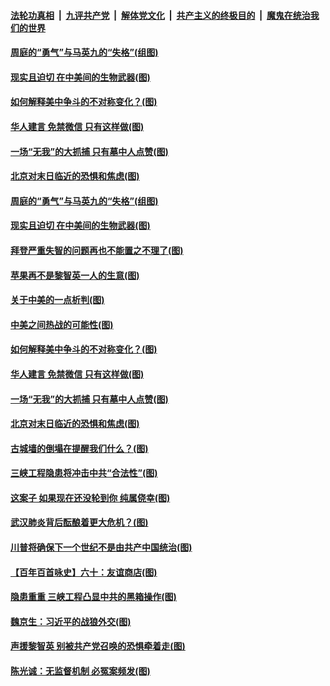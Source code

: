 

####  [法轮功真相](../../../../basic/blob/master/README.md?t=08140002) &nbsp;|&nbsp; [九评共产党](../../../../9ping.md/blob/master/README.md?t=08140002) &nbsp;|&nbsp; [解体党文化](../../../../jtdwh.md/blob/master/README.md?t=08140002)  &nbsp;|&nbsp; [共产主义的终极目的](../../../../gczydzjmd.md/blob/master/README.md?t=08140002) &nbsp;|&nbsp; [魔鬼在统治我们的世界](../../../../mgztzwmdsj.md/blob/master/README.md?t=08140002) 

#### [周庭的“勇气”与马英九的“失格”(组图)](../pages/p4/942871.md?t=08140002) 

#### [现实且迫切 在中美间的生物武器(图)](../pages/p4/942803.md?t=08140002) 

#### [如何解释美中争斗的不对称变化？(图)](../pages/p4/942774.md?t=08140002) 

#### [华人建言 免禁微信 只有这样做(图)](../pages/p4/942654.md?t=08140002) 

#### [一场“无我”的大抓捕 只有墓中人点赞(图)](../pages/p4/942703.md?t=08140002) 

#### [北京对末日临近的恐惧和焦虑(图)](../pages/p4/942666.md?t=08140002) 

#### [周庭的“勇气”与马英九的“失格”(组图)](../pages/p4/942871.md?t=08140002) 

#### [现实且迫切 在中美间的生物武器(图)](../pages/p4/942803.md?t=08140002) 

#### [拜登严重失智的问题再也不能置之不理了(图)](../pages/p4/942797.md?t=08140002) 

#### [苹果再不是黎智英一人的生意(图)](../pages/p4/942778.md?t=08140002) 

#### [关于中美的一点析判(图)](../pages/p4/942777.md?t=08140002) 

#### [中美之间热战的可能性(图)](../pages/p4/942776.md?t=08140002) 

#### [如何解释美中争斗的不对称变化？(图)](../pages/p4/942774.md?t=08140002) 

#### [华人建言 免禁微信 只有这样做(图)](../pages/p4/942654.md?t=08140002) 

#### [一场“无我”的大抓捕 只有墓中人点赞(图)](../pages/p4/942703.md?t=08140002) 

#### [北京对末日临近的恐惧和焦虑(图)](../pages/p4/942666.md?t=08140002) 

#### [古城墙的倒塌在提醒我们什么？(图)](../pages/p4/942562.md?t=08140002) 

#### [三峡工程隐患将冲击中共“合法性”(图)](../pages/p4/942662.md?t=08140002) 

#### [这案子 如果现在还没轮到你 纯属侥幸(图)](../pages/p4/942670.md?t=08140002) 

#### [武汉肺炎背后酝酿着更大危机？(图)](../pages/p4/942668.md?t=08140002) 

#### [川普将确保下一个世纪不是由共产中国统治(图)](../pages/p4/942656.md?t=08140002) 

#### [【百年百首咏史】六十：友谊商店(图)](../pages/p4/942298.md?t=08140002) 

#### [隐患重重 三峡工程凸显中共的黑箱操作(图)](../pages/p4/942587.md?t=08140002) 

#### [魏京生：习近平的战狼外交(图)](../pages/p4/942556.md?t=08140002) 

#### [声援黎智英 别被共产党召唤的恐惧牵着走(图)](../pages/p4/942554.md?t=08140002) 

#### [陈光诚：无监督机制 必冤案频发(图)](../pages/p4/942553.md?t=08140002) 

